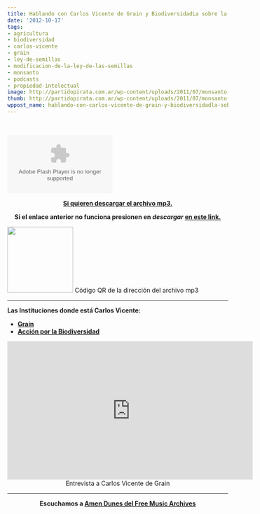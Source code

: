 ```yaml
---
title: Hablando con Carlos Vicente de Grain y BiodiversidadLa sobre la Ley de Semillas
date: '2012-10-17'
tags:
- agricultura
- biodiversidad
- carlos-vicente
- grain
- ley-de-semillas
- modificacion-de-la-ley-de-las-semillas
- monsanto
- podcasts
- propiedad-intelectual
image: http://partidopirata.com.ar/wp-content/uploads/2011/07/monsanto-skull-and-bones1.jpg
thumb: http://partidopirata.com.ar/wp-content/uploads/2011/07/monsanto-skull-and-bones1-150x150.jpg
wppost_name: hablando-con-carlos-vicente-de-grain-y-biodiversidadla-sobre-la-ley-de-semillas
---
```


&nbsp;

<object id="player1503884" width="240" height="133" classid="clsid:d27cdb6e-ae6d-11cf-96b8-444553540000" codebase="http://download.macromedia.com/pub/shockwave/cabs/flash/swflash.cab#version=6,0,40,0"><param name="AllowScriptAccess" value="always" /><param name="allowFullScreen" value="true" /><param name="wmode" value="transparent" /><param name="src" value="http://www.ivoox.com/playerivoox_ee_1503884_1.html" /><param name="allowfullscreen" value="true" /><param name="allowscriptaccess" value="always" /><embed id="player1503884" width="240" height="133" type="application/x-shockwave-flash" src="http://www.ivoox.com/playerivoox_ee_1503884_1.html" AllowScriptAccess="always" allowFullScreen="true" wmode="transparent" allowfullscreen="true" allowscriptaccess="always" /></object>
<p style="text-align: center;"><strong><a href="http://www.ivoox.com/conversando-carlos-vicente-grain-sobre-la_md_1503884_1.mp3" target="_blank">Si quieren descargar el archivo mp3.</a></strong></p>
<p style="text-align: center;"><strong>Si el enlace anterior no funciona presionen en <em>descargar</em> <a href="http://www.ivoox.com/conversando-carlos-vicente-grain-sobre-la-audios-mp3_rf_1503884_1.html" target="_blank">en este link.</a></strong></p>


<a href="http://partidopirata.com.ar/wp-content/uploads/2012/10/chart7.png"><img class="size-full wp-image-6898" title="chart" src="http://partidopirata.com.ar/wp-content/uploads/2012/10/chart7.png" alt="" width="150" height="150" /></a> Código QR de la dirección del archivo mp3


<hr />

<strong>Las Instituciones donde está Carlos Vicente:</strong>
<ul>
	<li><strong><a href="http://www.grain.org/es" target="_blank">Grain</a></strong></li>
	<li><strong><a href="http://biodiversidadla.org/" target="_blank"> Acción por la Biodiversidad</a></strong></li>
</ul>
<center>
<iframe src="http://www.youtube.com/embed/gdTG4oRbT-4" frameborder="0" width="560" height="315"></iframe>
Entrevista a Carlos Vicente de Grain</center>

<hr />
<p style="text-align: center;"><strong>Escuchamos a <a href="http://freemusicarchive.org/music/Amen_Dunes/" target="_blank">Amen Dunes del Free Music Archives</a></strong></p>
